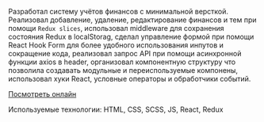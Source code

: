 Разработал систему учётов финансов с минимальной версткой. Реализовал добавление, удаление, редактирование финансов и тем при помощи `Redux slices`, использовал middleware для сохранения состояния Redux в localStorag, сделал управление формой при помощи React Hook Form для более удобного использования инпутов и сокращение кода, реализовал запрос API при помощи асинхронной функции axios в header, организовал компонентную структуру что позволила создавать модульные и переиспользуемые компонены, использовал хуки React, условные операторы и обработчики событий.

[Посмотреть онлайн](https://bright-faloodeh-61e589.netlify.app/)

Используемые технологии: HTML, CSS, SCSS, JS, React, Redux
